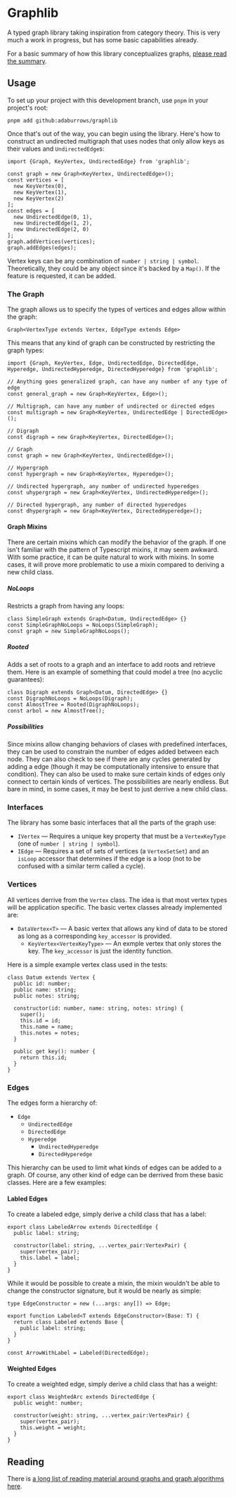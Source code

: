 # Graphlib

A typed graph library taking inspiration from category theory. This is very much
a work in progress, but has some basic capabilities already.

For a basic summary of how this library conceptualizes graphs, [please read the summary](docs/summary.md).

## Usage

To set up your project with this development branch, use `pnpm` in your project's root:

```
pnpm add github:adaburrows/graphlib
```

Once that's out of the way, you can begin using the library. Here's how to
construct an undirected multigraph that uses nodes that only allow keys as
their values and `UndirectedEdge`s:

```
import {Graph, KeyVertex, UndirectedEdge} from 'graphlib';

const graph = new Graph<KeyVertex, UndirectedEdge>();
const vertices = [
  new KeyVertex(0),
  new KeyVertex(1),
  new KeyVertex(2)
];
const edges = [
  new UndirectedEdge(0, 1),
  new UndirectedEdge(1, 2),
  new UndirectedEdge(2, 0)
];
graph.addVertices(vertices);
graph.addEdges(edges);
```

Vertex keys can be any combination of `number | string | symbol`. Theoretically,
they could be any object since it's backed by a `Map()`. If the feature is
requested, it can be added.

### The Graph

The graph allows us to specify the types of vertices and edges allow within the
graph:

```
Graph<VertexType extends Vertex, EdgeType extends Edge>
```

This means that any kind of graph can be constructed by restricting the graph
types:

```
import {Graph, KeyVertex, Edge, UndirectedEdge, DirectedEdge, Hyperedge, UndirectedHyperedge, DirectedHyperedge} from 'graphlib';

// Anything goes generalized graph, can have any number of any type of edge
const general_graph = new Graph<KeyVertex, Edge>();

// Multigraph, can have any number of undirected or directed edges
const multigraph = new Graph<KeyVertex, UndirectedEdge | DirectedEdge>();

// Digraph
const digraph = new Graph<KeyVertex, DirectedEdge>();

// Graph
const graph = new Graph<KeyVertex, UndirectedEdge>();

// Hypergraph
const hypergraph = new Graph<KeyVertex, Hyperedge>();

// Undirected hypergraph, any number of undirected hyperedges
const uhypergraph = new Graph<KeyVertex, UndirectedHyperedge>();

// Directed hypergraph, any number of directed hyperedges
const dhypergraph = new Graph<KeyVertex, DirectedHyperedge>();
```

#### Graph Mixins

There are certain mixins which can modify the behavior of the graph. If one isn't
familiar with the pattern of Typescript mixins, it may seem awkward. With some
practice, it can be quite natural to work with mixins. In some cases, it will
prove more problematic to use a mixin compared to deriving a new child class. 

##### NoLoops

Restricts a graph from having any loops:

```
class SimpleGraph extends Graph<Datum, UndirectedEdge> {}
const SimpleGraphNoLoops = NoLoops(SimpleGraph);
const graph = new SimpleGraphNoLoops();
```

##### Rooted

Adds a set of roots to a graph and an interface to add roots and retrieve them.
Here is an example of something that could model a tree (no acyclic guarantees):

```
class Digraph extends Graph<Datum, DirectedEdge> {}
const DigraphNoLoops = NoLoops(Digraph);
const AlmostTree = Rooted(DigraphNoLoops);
const arbol = new AlmostTree();
```

##### Possibilities

Since mixins allow changing behaviors of clases with predefined interfaces, they
can be used to constrain the number of edges added between each node. They can
also check to see if there are any cycles generated by adding a edge (though it
may be computationally intensive to ensure that condition). They can also be used
to make sure certain kinds of edges only connect to certain kinds of vertices.
The possibilities are nearly endless. But bare in mind, in some cases, it may be
best to just derrive a new child class.

### Interfaces

The library has some basic interfaces that all the parts of the graph use:

* `IVertex` &mdash; Requires a unique key property that must be a `VertexKeyType`
(one of `number | string | symbol`).
* `IEdge` &mdash; Requires a set of sets of vertices (a `VertexSetSet`) and an
`isLoop` accessor that determines if the edge is a loop (not to be confused with
a similar term called a cycle).

### Vertices

All vertices derrive from the `Vertex` class. The idea is that most vertex types
will be application specific. The basic vertex classes already implemented are:

* `DataVertex<T>` &mdash; A basic vertex that allows any kind of data to be stored
as long as a corresponding `key_accessor` is provided.
  * `KeyVertex<VertexKeyType>` &mdash; An exmple vertex that only stores the key.
  The `key_accessor` is just the identity function.

Here is a simple example vertex class used in the tests:

```
class Datum extends Vertex {
  public id: number;
  public name: string;
  public notes: string;

  constructor(id: number, name: string, notes: string) {
    super();
    this.id = id;
    this.name = name;
    this.notes = notes;
  }

  public get key(): number {
    return this.id;
  }
}
```

### Edges

The edges form a hierarchy of:

* `Edge`
  * `UndirectedEdge`
  * `DirectedEdge`
  * `Hyperedge`
    * `UndirectedHyperedge`
    * `DirectedHyperedge`

This hierarchy can be used to limit what kinds of edges can be added to a graph.
Of course, any other kind of edge can be derrived from these basic classes. Here
are a few examples:

#### Labled Edges

To create a labeled edge, simply derive a child class that has a label:

```
export class LabeledArrow extends DirectedEdge {
  public label: string;

  constructor(label: string, ...vertex_pair:VertexPair) {
    super(vertex_pair);
    this.label = label;
  }
}
```

While it would be possible to create a mixin, the mixin wouldn't be able to change
the constructor signature, but it would be nearly as simple:

```
type EdgeConstructor = new (...args: any[]) => Edge;

export function Labeled<T extends EdgeConstructor>(Base: T) {
  return class Labeled extends Base {
    public label: string;
  }
}

const ArrowWithLabel = Labeled(DirectedEdge);
```

#### Weighted Edges

To create a weighted edge, simply derive a child class that has a weight:

```
export class WeightedArc extends DirectedEdge {
  public weight: number;

  constructor(weight: string, ...vertex_pair:VertexPair) {
    super(vertex_pair);
    this.weight = weight;
  }
}
```

## Reading

There is [a long list of reading material around graphs and graph algorithms here](docs/reading.md).